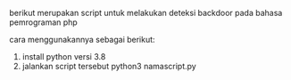 berikut merupakan script untuk melakukan deteksi backdoor pada bahasa pemrograman php

cara menggunakannya sebagai berikut:
1. install python versi 3.8
2. jalankan script tersebut python3 namascript.py <nama directory yang akan di scanning>
